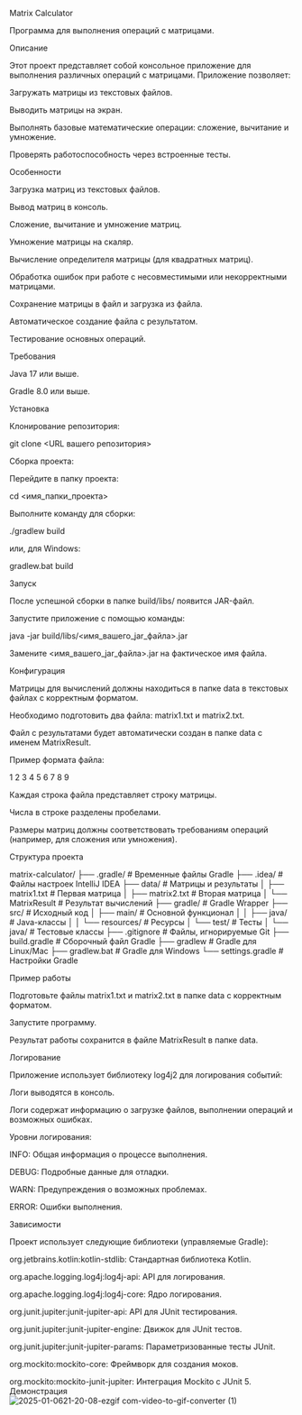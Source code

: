 Matrix Calculator

Программа для выполнения операций с матрицами.

Описание

Этот проект представляет собой консольное приложение для выполнения различных операций с матрицами. Приложение позволяет:

Загружать матрицы из текстовых файлов.

Выводить матрицы на экран.

Выполнять базовые математические операции: сложение, вычитание и умножение.

Проверять работоспособность через встроенные тесты.

Особенности

Загрузка матриц из текстовых файлов.

Вывод матриц в консоль.

Сложение, вычитание и умножение матриц.

Умножение матрицы на скаляр.

Вычисление определителя матрицы (для квадратных матриц).

Обработка ошибок при работе с несовместимыми или некорректными матрицами.

Сохранение матрицы в файл и загрузка из файла.

Автоматическое создание файла с результатом.

Тестирование основных операций.

Требования

Java 17 или выше.

Gradle 8.0 или выше.

Установка

Клонирование репозитория:

git clone <URL вашего репозитория>

Сборка проекта:

Перейдите в папку проекта:

cd <имя_папки_проекта>

Выполните команду для сборки:

./gradlew build

или, для Windows:

gradlew.bat build

Запуск

После успешной сборки в папке build/libs/ появится JAR-файл.

Запустите приложение с помощью команды:

java -jar build/libs/<имя_вашего_jar_файла>.jar

Замените <имя_вашего_jar_файла>.jar на фактическое имя файла.

Конфигурация

Матрицы для вычислений должны находиться в папке data в текстовых файлах с корректным форматом.

Необходимо подготовить два файла: matrix1.txt и matrix2.txt.

Файл с результатами будет автоматически создан в папке data с именем MatrixResult.

Пример формата файла:

1 2 3
4 5 6
7 8 9

Каждая строка файла представляет строку матрицы.

Числа в строке разделены пробелами.

Размеры матриц должны соответствовать требованиям операций (например, для сложения или умножения).

Структура проекта

matrix-calculator/
├── .gradle/                 # Временные файлы Gradle
├── .idea/                   # Файлы настроек IntelliJ IDEA
├── data/                    # Матрицы и результаты
│   ├── matrix1.txt          # Первая матрица
│   ├── matrix2.txt          # Вторая матрица
│   └── MatrixResult         # Результат вычислений
├── gradle/                  # Gradle Wrapper
├── src/                     # Исходный код
│   ├── main/                # Основной функционал
│   │   ├── java/            # Java-классы
│   │   └── resources/       # Ресурсы
│   └── test/                # Тесты
│       └── java/            # Тестовые классы
├── .gitignore               # Файлы, игнорируемые Git
├── build.gradle             # Сборочный файл Gradle
├── gradlew                  # Gradle для Linux/Mac
├── gradlew.bat              # Gradle для Windows
└── settings.gradle          # Настройки Gradle

Пример работы

Подготовьте файлы matrix1.txt и matrix2.txt в папке data с корректным форматом.

Запустите программу.

Результат работы сохранится в файле MatrixResult в папке data.

Логирование

Приложение использует библиотеку log4j2 для логирования событий:

Логи выводятся в консоль.

Логи содержат информацию о загрузке файлов, выполнении операций и возможных ошибках.

Уровни логирования:

INFO: Общая информация о процессе выполнения.

DEBUG: Подробные данные для отладки.

WARN: Предупреждения о возможных проблемах.

ERROR: Ошибки выполнения.

Зависимости

Проект использует следующие библиотеки (управляемые Gradle):

org.jetbrains.kotlin:kotlin-stdlib: Стандартная библиотека Kotlin.

org.apache.logging.log4j:log4j-api: API для логирования.

org.apache.logging.log4j:log4j-core: Ядро логирования.

org.junit.jupiter:junit-jupiter-api: API для JUnit тестирования.

org.junit.jupiter:junit-jupiter-engine: Движок для JUnit тестов.

org.junit.jupiter:junit-jupiter-params: Параметризованные тесты JUnit.

org.mockito:mockito-core: Фреймворк для создания моков.

org.mockito:mockito-junit-jupiter: Интеграция Mockito с JUnit 5.
Демонстрация
![2025-01-0621-20-08-ezgif com-video-to-gif-converter (1)](https://github.com/user-attachments/assets/5b3897b3-b87c-44d8-9b9a-aca92572ce3e)
